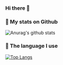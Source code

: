 ### Hi there 👋

<!--
**chenxin199261/chenxin199261** is a ✨ _special_ ✨ repository because its `README.md` (this file) appears on your GitHub profile.

Here are some ideas to get you started:

- 🔭 I’m currently working on ...
- 🌱 I’m currently learning ...
- 👯 I’m looking to collaborate on ...
- 🤔 I’m looking for help with ...
- 💬 Ask me about ...
- 📫 How to reach me: ...
- 😄 Pronouns: ...
- ⚡ Fun fact: ...
-->

### 🌱 My stats on Github

![Anurag's github stats](https://github-readme-stats.vercel.app/api?username=chenxin199261&show_icons=true)

### 🌱 The language I use

[![Top Langs](https://github-readme-stats.vercel.app/api/top-langs/?username=chenxin199261&layout=compact)](https://github.com/chenxin199261)
